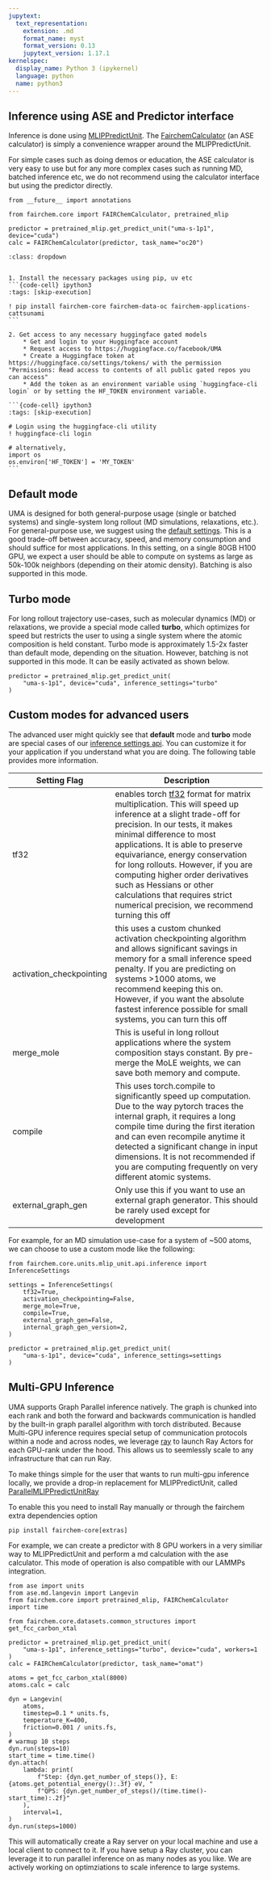 ```yaml
---
jupytext:
  text_representation:
    extension: .md
    format_name: myst
    format_version: 0.13
    jupytext_version: 1.17.1
kernelspec:
  display_name: Python 3 (ipykernel)
  language: python
  name: python3
---
```


Inference using ASE and Predictor interface
------------------

Inference is done using [MLIPPredictUnit](https://github.com/facebookresearch/fairchem/blob/main/src/fairchem/core/units/mlip_unit/mlip_unit.py#L867). The [FairchemCalculator](https://github.com/facebookresearch/fairchem/blob/main/src/fairchem/core/calculate/ase_calculator.py#L3) (an ASE calculator) is simply a convenience wrapper around the MLIPPredictUnit.

For simple cases such as doing demos or education, the ASE calculator is very easy to use but for any more complex cases such as running MD, batched inference etc, we do not recommend using the calculator interface but using the predictor directly.

```{code-cell} python3
from __future__ import annotations

from fairchem.core import FAIRChemCalculator, pretrained_mlip

predictor = pretrained_mlip.get_predict_unit("uma-s-1p1", device="cuda")
calc = FAIRChemCalculator(predictor, task_name="oc20")
```

````{admonition} Need to install fairchem-core or get UMA access or getting permissions/401 errors?
:class: dropdown


1. Install the necessary packages using pip, uv etc
```{code-cell} ipython3
:tags: [skip-execution]

! pip install fairchem-core fairchem-data-oc fairchem-applications-cattsunami
```

2. Get access to any necessary huggingface gated models
    * Get and login to your Huggingface account
    * Request access to https://huggingface.co/facebook/UMA
    * Create a Huggingface token at https://huggingface.co/settings/tokens/ with the permission "Permissions: Read access to contents of all public gated repos you can access"
    * Add the token as an environment variable using `huggingface-cli login` or by setting the HF_TOKEN environment variable.

```{code-cell} ipython3
:tags: [skip-execution]

# Login using the huggingface-cli utility
! huggingface-cli login

# alternatively,
import os
os.environ['HF_TOKEN'] = 'MY_TOKEN'
```

````

## Default mode

UMA is designed for both general-purpose usage (single or batched systems) and single-system long rollout (MD simulations, relaxations, etc.). For general-purpose use, we suggest using the [default settings](https://github.com/facebookresearch/fairchem/blob/main/src/fairchem/core/units/mlip_unit/api/inference.py#L92). This is a good trade-off between accuracy, speed, and memory consumption and should suffice for most applications. In this setting, on a single 80GB H100 GPU, we expect a user should be able to compute on systems as large as 50k-100k neighbors (depending on their atomic density). Batching is also supported in this mode.

## Turbo mode

For long rollout trajectory use-cases, such as molecular dynamics (MD) or relaxations, we provide a special mode called **turbo**, which optimizes for speed but restricts the user to using a single system where the atomic composition is held constant. Turbo mode is approximately 1.5-2x faster than default mode, depending on the situation. However, batching is not supported in this mode. It can be easily activated as shown below.

```{code-cell} python3
predictor = pretrained_mlip.get_predict_unit(
    "uma-s-1p1", device="cuda", inference_settings="turbo"
)
```

## Custom modes for advanced users

The advanced user might quickly see that **default** mode and **turbo** mode are special cases of our [inference settings api](https://github.com/facebookresearch/fairchem/blob/main/src/fairchem/core/units/mlip_unit/api/inference.py#L47). You can customize it for your application if you understand what you are doing. The following table provides more information.

| Setting Flag  | Description |
| ----- | ----- |
| tf32 | enables torch [tf32](https://docs.pytorch.org/docs/stable/notes/cuda.html) format for matrix multiplication. This will speed up inference at a slight trade-off for precision. In our tests, it makes minimal difference to most applications. It is able to preserve equivariance, energy conservation for long rollouts. However, if you are computing higher order derivatives such as Hessians or other calculations that requires strict numerical precision, we recommend turning this off |
| activation_checkpointing | this uses a custom chunked activation checkpointing algorithm and allows significant savings in memory for a small inference speed penalty. If you are predicting on systems >1000 atoms, we recommend keeping this on. However, if you want the absolute fastest inference possible for small systems, you can turn this off |
| merge_mole | This is useful in long rollout applications where the system composition stays constant. By pre-merge the MoLE weights, we can save both memory and compute. |
| compile | This uses torch.compile to significantly speed up computation. Due to the way pytorch traces the internal graph, it requires a long compile time during the first iteration and can even recompile anytime it detected a significant change in input dimensions. It is not recommended if you are computing frequently on very different atomic systems. |
| external_graph_gen | Only use this if you want to use an external graph generator. This should be rarely used except for development |

For example, for an MD simulation use-case for a system of ~500 atoms, we can choose to use a custom mode like the following:

```{code-cell} python3
from fairchem.core.units.mlip_unit.api.inference import InferenceSettings

settings = InferenceSettings(
    tf32=True,
    activation_checkpointing=False,
    merge_mole=True,
    compile=True,
    external_graph_gen=False,
    internal_graph_gen_version=2,
)

predictor = pretrained_mlip.get_predict_unit(
    "uma-s-1p1", device="cuda", inference_settings=settings
)
```

## Multi-GPU Inference

UMA supports Graph Parallel inference natively. The graph is chunked into each rank and both the forward and backwards communication is handled by the built-in graph parallel algorithm with torch distributed. Because Multi-GPU inference requires special setup of communication protocols within a node and across nodes, we leverage [ray](https://www.ray.io/) to launch Ray Actors for each GPU-rank under the hood. This allows us to seemlessly scale to any infrastructure that can run Ray.

To make things simple for the user that wants to run multi-gpu inference locally, we provide a drop-in replacement for MLIPPredictUnit, called [ParallelMLIPPredictUnitRay](https://github.com/facebookresearch/fairchem/blob/85bd83535fedbc1d99eee4c12e175603ccc44ef7/src/fairchem/core/units/mlip_unit/predict.py#L415)

To enable this you need to install Ray manually or through the fairchem extra dependencies option

```
pip install fairchem-core[extras]
```

For example, we can create a predictor with 8 GPU workers in a very similiar way to MLIPPredictUnit and perform a md calculation with the ase calculator. This mode of operation is also compatible with our LAMMPs integration.

```
from ase import units
from ase.md.langevin import Langevin
from fairchem.core import pretrained_mlip, FAIRChemCalculator
import time

from fairchem.core.datasets.common_structures import get_fcc_carbon_xtal

predictor = pretrained_mlip.get_predict_unit(
    "uma-s-1p1", inference_settings="turbo", device="cuda", workers=1
)
calc = FAIRChemCalculator(predictor, task_name="omat")

atoms = get_fcc_carbon_xtal(8000)
atoms.calc = calc

dyn = Langevin(
    atoms,
    timestep=0.1 * units.fs,
    temperature_K=400,
    friction=0.001 / units.fs,
)
# warmup 10 steps
dyn.run(steps=10)
start_time = time.time()
dyn.attach(
    lambda: print(
        f"Step: {dyn.get_number_of_steps()}, E: {atoms.get_potential_energy():.3f} eV, "
        f"QPS: {dyn.get_number_of_steps()/(time.time()-start_time):.2f}"
    ),
    interval=1,
)
dyn.run(steps=1000)
```

This will automatically create a Ray server on your local machine and use a local client to connect to it. If you have setup a Ray cluster, you can leverage it to run parallel inference on as many nodes as you like. We are actively working on optimziations to scale inference to large systems.
